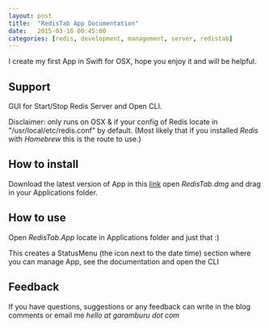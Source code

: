 ```yaml
---
layout: post
title:  "RedisTab App Documentation"
date:   2015-03-16 00:45:00
categories: [redis, development, management, server, redistab]
---
```


I create my first App in Swift for OSX, hope you enjoy it and will be helpful.

## Support 
GUI for Start/Stop Redis Server and Open CLI. 

Disclaimer: only runs on OSX & if your config of Redis locate in "/usr/local/etc/redis.conf" by default. (Most likely that if you installed _Redis_ with _Homebrew_ this is the route to use.)

## How to install
Download the latest version of App in this [link](https://l.garamburu.com/redis-tab-app) open _RedisTab.dmg_ and drag in your Applications folder.

## How to use
Open _RedisTab.App_ locate in Applications folder and just that :)

This creates a StatusMenu (the icon next to the date time) section where you can manage App, see the documentation and open the CLI

## Feedback
If you have questions, suggestions or any feedback can write in the blog comments or email me _hello at garamburu dot com_ 
